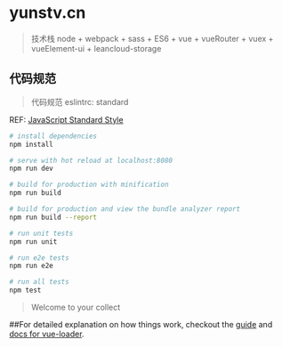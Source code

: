 # yunstv.cn

> 技术栈 node + webpack + sass + ES6 + vue + vueRouter + vuex + vueElement-ui + leancloud-storage

## 代码规范

> 代码规范 eslintrc: standard

REF: [JavaScript Standard Style](https://github.com/feross/standard/blob/master/RULES.md#javascript-standard-style)

``` bash
# install dependencies
npm install

# serve with hot reload at localhost:8080
npm run dev

# build for production with minification
npm run build

# build for production and view the bundle analyzer report
npm run build --report

# run unit tests
npm run unit

# run e2e tests
npm run e2e

# run all tests
npm test
```
> Welcome to your collect

##For detailed explanation on how things work, checkout the [guide](http://vuejs-templates.github.io/webpack/) and [docs for vue-loader](http://vuejs.github.io/vue-loader).

